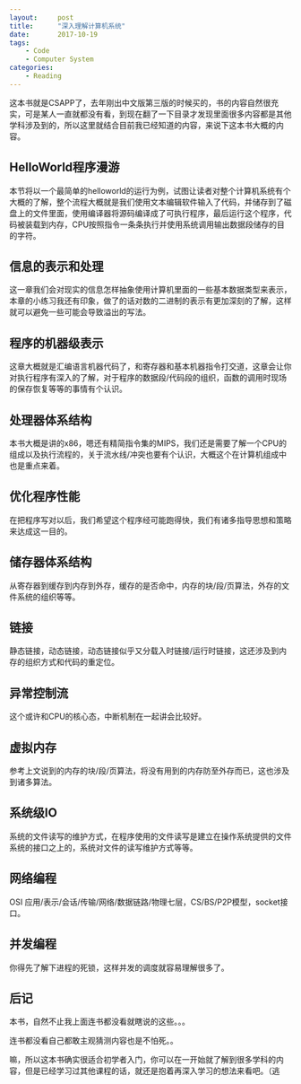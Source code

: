 ```yaml
---
layout:     post
title:      "深入理解计算机系统"
date:       2017-10-19
tags:
    - Code
    - Computer System
categories:
    - Reading
---
```


这本书就是CSAPP了，去年刚出中文版第三版的时候买的，书的内容自然很充实，可是某人一直就都没有看，到现在翻了一下目录才发现里面很多内容都是其他学科涉及到的，所以这里就结合目前我已经知道的内容，来说下这本书大概的内容。


## HelloWorld程序漫游

本节将以一个最简单的helloworld的运行为例，试图让读者对整个计算机系统有个大概的了解，整个流程大概就是我们使用文本编辑软件输入了代码，并储存到了磁盘上的文件里面，使用编译器将源码编译成了可执行程序，最后运行这个程序，代码被装载到内存，CPU按照指令一条条执行并使用系统调用输出数据段储存的目的字符。

<!--more-->

## 信息的表示和处理

这一章我们会对现实的信息怎样抽象使用计算机里面的一些基本数据类型来表示，本章的小练习我还有印象，做了的话对数的二进制的表示有更加深刻的了解，这样就可以避免一些可能会导致溢出的写法。

## 程序的机器级表示

这章大概就是汇编语言机器代码了，和寄存器和基本机器指令打交道，这章会让你对执行程序有深入的了解，对于程序的数据段/代码段的组织，函数的调用时现场的保存恢复等等的事情有个认识。

## 处理器体系结构

本书大概是讲的x86，嗯还有精简指令集的MIPS，我们还是需要了解一个CPU的组成以及执行流程的，关于流水线/冲突也要有个认识，大概这个在计算机组成中也是重点来着。

## 优化程序性能

在把程序写对以后，我们希望这个程序经可能跑得快，我们有诸多指导思想和策略来达成这一目的。

## 储存器体系结构

从寄存器到缓存到内存到外存，缓存的是否命中，内存的块/段/页算法，外存的文件系统的组织等等。

## 链接

静态链接，动态链接，动态链接似乎又分载入时链接/运行时链接，这还涉及到内存的组织方式和代码的重定位。

## 异常控制流

这个或许和CPU的核心态，中断机制在一起讲会比较好。

## 虚拟内存

参考上文说到的内存的块/段/页算法，将没有用到的内存防至外存而已，这也涉及到诸多算法。

## 系统级IO

系统的文件读写的维护方式，在程序使用的文件读写是建立在操作系统提供的文件系统的接口之上的，系统对文件的读写维护方式等等。

## 网络编程

OSI 应用/表示/会话/传输/网络/数据链路/物理七层，CS/BS/P2P模型，socket接口。

## 并发编程

你得先了解下进程的死锁，这样并发的调度就容易理解很多了。

## 后记

本书，自然不止我上面连书都没看就瞎说的这些。。。

连书都没看自己都敢主观猜测内容也是不怕死。。

嘛，所以这本书确实很适合初学者入门，你可以在一开始就了解到很多学科的内容，但是已经学习过其他课程的话，就还是抱着再深入学习的想法来看吧。（逃